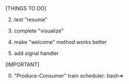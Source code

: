 
[THINGS TO DO]

2. test "resume"

3. complete "visualize"

6. make "welcome" method works better


 
9. add signal handler



[IMPORTANT]

0. "Produce-Consumer" train scheduler: bash=>